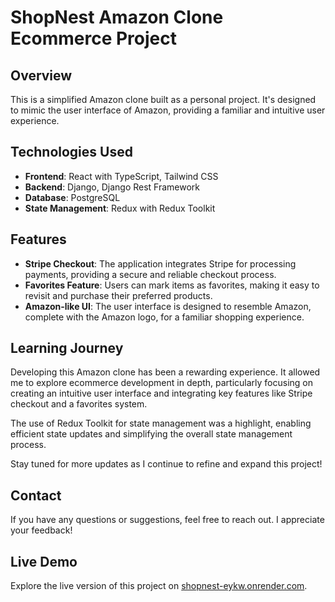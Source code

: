 # ShopNest Amazon Clone Ecommerce Project

## Overview

This is a simplified Amazon clone built as a personal project. It's designed to mimic the user interface of Amazon, providing a familiar and intuitive user experience.

## Technologies Used

- **Frontend**: React with TypeScript, Tailwind CSS
- **Backend**: Django, Django Rest Framework
- **Database**: PostgreSQL
- **State Management**: Redux with Redux Toolkit

## Features

- **Stripe Checkout**: The application integrates Stripe for processing payments, providing a secure and reliable checkout process.
- **Favorites Feature**: Users can mark items as favorites, making it easy to revisit and purchase their preferred products.
- **Amazon-like UI**: The user interface is designed to resemble Amazon, complete with the Amazon logo, for a familiar shopping experience.

## Learning Journey

Developing this Amazon clone has been a rewarding experience. It allowed me to explore ecommerce development in depth, particularly focusing on creating an intuitive user interface and integrating key features like Stripe checkout and a favorites system.

The use of Redux Toolkit for state management was a highlight, enabling efficient state updates and simplifying the overall state management process.

Stay tuned for more updates as I continue to refine and expand this project!

## Contact

If you have any questions or suggestions, feel free to reach out. I appreciate your feedback!

## **Live Demo**

Explore the live version of this project on [shopnest-eykw.onrender.com](https://shopnest-eykw.onrender.com).
